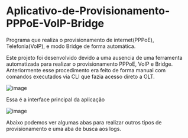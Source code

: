 # Aplicativo-de-Provisionamento-PPPoE-VoIP-Bridge
Programa que realiza o provisionamento de internet(PPPoE), Telefonia(VoIP), e modo Bridge de forma automática.

Este projeto foi desenvolvido devido a uma ausencia de uma ferramenta automatizada para realizar o provisionamento PPPoE, VoIP e Bridge.
Anteriormente esse procedimento era feito de forma manual com comandos executados via CLI que fazia acesso direto a OLT.

![image](https://user-images.githubusercontent.com/100873422/156643742-451e756a-57be-4f17-9838-053bdcd6f804.png)

Essa é a interface principal da aplicação

![image](https://user-images.githubusercontent.com/100873422/156644047-206d3df2-3529-44be-9aee-aad0db287b1d.png)

Abaixo podemos ver algumas abas para realizar outros tipos de provisionamento e uma aba de busca aos logs.


